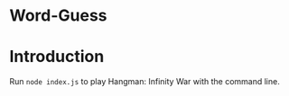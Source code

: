 # Word-Guess

# Introduction
Run ```node index.js``` to play Hangman: Infinity War with the command line.


